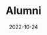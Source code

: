 ---
title: Alumni
date: 2022-10-24

type: landing

sections:
  - block: people
    content:
      title: PG Alumni
      # Choose which groups/teams of users to display.
      #   Edit `user_groups` in each user's profile to add them to one or more of these groups.
      user_groups:
          - Alumni
      sort_by: Params.graduation_year
      sort_ascending: true
    design:
      show_interests: true
      show_role: true
      show_social: false

  - block: student_list1
    title: UG Alumni
    student_batches:
    - batch: "2019"
      students:
        - name: "Subhan Zawad Bihan"
          year: "2025"
          title: "Performance Analysis of Different Stabilizer Codes in Code Concatenation Approach for One-Way Quantum Repeaters"      
        - name: "Anindya Kishore Choudhury"
          year: "2025"
          title: "-DO-"      
        - name: "Dipika Rani Nath"
          year: "2025"
          title: "A Tunable Polarization-Insensitive Varifocal Metalens Assisted by Phase-Change Material Ge2Sb2Te5 (GST)"      
        - name: "Md Muidul Alam"
          year: "2025"
          title: "Simulation Analysis of Global Horizontal Irridiance (GHI) for Solar Power Plant Optimization in Bangladesh"
        - name: "Mir Noushad Hussain"
          year: "2025"
          title: "Implementation of a Dynamic Adaptive Load Shedding Scheme with Spinning Reserve Support in a PV Penetrated Grid to Mitigate  Cascading Failure"
        - name: "Shahriyer Hasan"
          year: "2025"
          title: "Enhancing grid resiliency by optimum usage of distributed energy resources for service restoration of critical loads"
    - batch: "2018"
      students:
        - name: "Tonmoy Hossain"
          year: "2024"
          title: "Deep Learning Approach for Photovoltaic Power Prediction and Generators Optimum Power Scheduling"
        - name: "Nafiul Alam"
          year: "2024"
          title: "Enhanced Fault Location Detection in Transmission Lines Using Travelling Wave Mechanisms and Adaptive Neuro-Fuzzy Inference Systems (ANFIS)"
        - name: "Shihab Wahed"
          year: "2024"
          title: "N-1 Contingency Analysis to Study Bus and Line Performance during each Line Outage in an Electrical Transmission System Using Pandapower Open Source Tool"
        - name: "Naved Sadat Yamin"
          year: "2024"
          title: "Numerical Study of Silicon Valley Photonic Topological Insulator for Fluorescence Endoscopy"
        - name: "Kushol Roy Pritom"
          year: "2024"
          title: "A Polarization-Insensitive Achromatic Metalens Operating at Two Wavelengths in the Visible Regime"
        - name: "Md Al Shahriar Shakil"
          year: "2024"
          title: "Full Adder Circuit Implementation Using Quantum Photonics"
    - batch: "2017"
      students:
        - name: "Abdul Mukit"
          year: "2023"
        - name: "Md. Sabbir Hossain (Bijoy)"
          year: "2023"
        - name: "Prithu Mahmud"
          year: "2023"
          note: "Faculty Member, BRAC University"
        - name: "Kaniz Fatema Supti"
          year: "2023"
          note: "Faculty Member, BRAC University"      
    - batch: "2016"
      students:
        - name: "Ehsanul Karim"
          year: "2022"
          note: "Faculty Member, BRAC University"
        - name: "Himaddri Roy"
          year: "2022"
          note: "Faculty Member, BRAC University"
        - name: "Sujoy Mondol"
          year: "2022"
          note: "PhD Student, Georgia Institute of Technology"
        - name: "Md. Jahid Hasan Khan"
          year: "2022"
        - name: "Md. Jahid Hasan Naiem"
          year: "2022"
          note: "Engineer (EEE), BAERA"
    
    - batch: "2015"
      students:
        - name: "Ayon Sarkar"
          year: "2021"
          note: "Faculty Member, BRAC University"
        - name: "Shamima Akter Mitu"
          year: "2021"
          note: "PhD Student, North Western University"
        - name: "Purbayan Das"
          year: "2021"
          note: "Faculty Member, BRAC University"
        - name: "Yasir Fatah Abed"
          year: "2021"
          note: "PhD Student, University of Minnesota Twin Cities"
        - name: "Md Asif Hossain Bhuiyan"
          year: "2021"
          note: "Faculty Member, BRAC University, PhD Student, Boise State University"
---